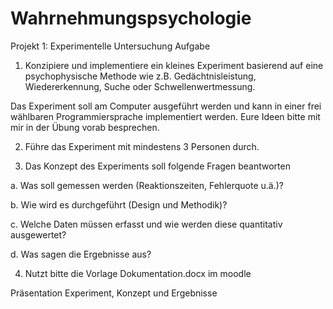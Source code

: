 # Wahrnehmungspsychologie


Projekt 1: Experimentelle Untersuchung
Aufgabe
1. Konzipiere und implementiere ein kleines Experiment basierend auf eine psychophysische Methode wie z.B. Gedächtnisleistung, Wiedererkennung, Suche oder Schwellenwertmessung.

Das Experiment soll am Computer ausgeführt werden und kann in einer frei wählbaren Programmiersprache implementiert werden.
Eure Ideen bitte mit mir in der Übung vorab besprechen.

2. Führe das Experiment mit mindestens 3 Personen durch.

3. Das Konzept des Experiments soll folgende Fragen beantworten

a. Was soll gemessen werden (Reaktionszeiten, Fehlerquote u.ä.)?

b. Wie wird es durchgeführt (Design und Methodik)?

c. Welche Daten müssen erfasst und wie werden diese quantitativ ausgewertet?

d. Was sagen die Ergebnisse aus?

4. Nutzt bitte die Vorlage Dokumentation.docx im moodle

Präsentation Experiment, Konzept und Ergebnisse
